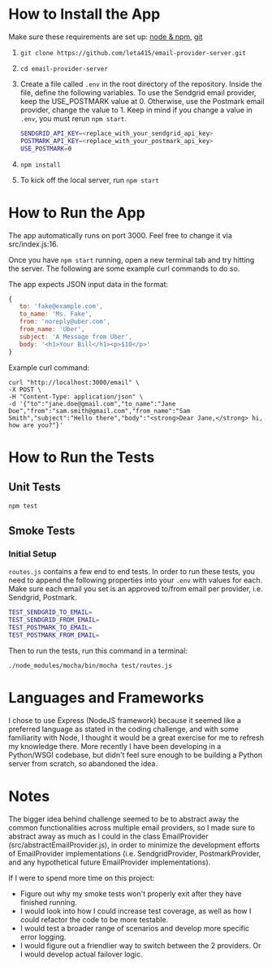 # How to Install the App

Make sure these requirements are set up: [node & npm](https://nodejs.org/en/), [git](https://git-scm.com/book/en/v2/Getting-Started-Installing-Git)

1. `git clone https://github.com/leta415/email-provider-server.git`
2. `cd email-provider-server`
3. Create a file called `.env` in the root directory of the repository. Inside the file, define the following variables. To use the Sendgrid email provider, keep the USE_POSTMARK value at 0. Otherwise, use the Postmark email provider, change the value to 1. Keep in mind if you change a value in `.env`, you must rerun `npm start`.

   ```bash
   SENDGRID_API_KEY=<replace_with_your_sendgrid_api_key>
   POSTMARK_API_KEY=<replace_with_your_postmark_api_key>
   USE_POSTMARK=0
   ```
4. `npm install`
5. To kick off the local server, run `npm start`  

# How to Run the App

The app automatically runs on port 3000. Feel free to change it via src/index.js:16.

Once you have `npm start` running, open a new terminal tab and try hitting the server. The following are some example curl commands to do so.

The app expects JSON input data in the format:

```javascript
{    
   to: 'fake@example.com',
   to_name: 'Ms. Fake',
   from: 'noreply@uber.com',
   from_name: 'Uber',
   subject: 'A Message from Uber',
   body: '<h1>Your Bill</h1><p>$10</p>'
}
```

Example curl command:

```
curl "http://localhost:3000/email" \
-X POST \
-H "Content-Type: application/json" \
-d '{"to":"jane.doe@gmail.com","to_name":"Jane Doe","from":"sam.smith@gmail.com","from_name":"Sam Smith","subject":"Hello there","body":"<strong>Dear Jane,</strong> hi, how are you?"}'
```

# How to Run the Tests

## Unit Tests

`npm test`

## Smoke Tests

### Initial Setup

`routes.js` contains a few end to end tests. In order to run these tests, you need to append the following properties into your `.env` with values for each. Make sure each email you set is an approved to/from email per provider, i.e. Sendgrid, Postmark. 
```bash
TEST_SENDGRID_TO_EMAIL=
TEST_SENDGRID_FROM_EMAIL=
TEST_POSTMARK_TO_EMAIL=
TEST_POSTMARK_FROM_EMAIL=
```
Then to run the tests, run this command in a terminal:
```
./node_modules/mocha/bin/mocha test/routes.js
```

# Languages and Frameworks

I chose to use Express (NodeJS framework) because it seemed like a preferred language as stated in the coding challenge, and with some familiarity with Node, I thought it would be a great exercise for me to refresh my knowledge there. More recently I have been developing in a Python/WSGI codebase, but didn't feel sure enough to be building a Python server from scratch, so abandoned the idea.

# Notes
The bigger idea behind challenge seemed to be to abstract away the common functionalities across multiple email providers, so I made sure to abstract away as much as I could in the class EmailProvider (src/abstractEmailProvider.js), in order to minimize the development efforts of EmailProvider implementations (i.e. SendgridProvider, PostmarkProvider, and any hypothetical future EmailProvider implementations).

If I were to spend more time on this project:
- Figure out why my smoke tests won't properly exit after they have finished running.
- I would look into how I could increase test coverage, as well as how I could refactor the code to be more testable.
- I would test a broader range of scenarios and develop more specific error logging.
- I would figure out a friendlier way to switch between the 2 providers. Or I would develop actual failover logic.
